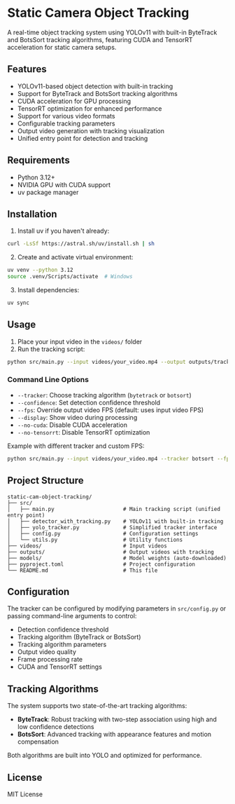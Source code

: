 # Static Camera Object Tracking

A real-time object tracking system using YOLOv11 with built-in ByteTrack and BotsSort tracking algorithms, featuring CUDA and TensorRT acceleration for static camera setups.

## Features

- YOLOv11-based object detection with built-in tracking
- Support for ByteTrack and BotsSort tracking algorithms
- CUDA acceleration for GPU processing
- TensorRT optimization for enhanced performance
- Support for various video formats
- Configurable tracking parameters
- Output video generation with tracking visualization
- Unified entry point for detection and tracking

## Requirements

- Python 3.12+
- NVIDIA GPU with CUDA support
- uv package manager

## Installation

1. Install uv if you haven't already:
```bash
curl -LsSf https://astral.sh/uv/install.sh | sh
```

2. Create and activate virtual environment:
```bash
uv venv --python 3.12
source .venv/Scripts/activate  # Windows
```

3. Install dependencies:
```bash
uv sync
```

## Usage

1. Place your input video in the `videos/` folder
2. Run the tracking script:
```bash
python src/main.py --input videos/your_video.mp4 --output outputs/tracked_video.mp4
```

### Command Line Options

- `--tracker`: Choose tracking algorithm (`bytetrack` or `botsort`)
- `--confidence`: Set detection confidence threshold
- `--fps`: Override output video FPS (default: uses input video FPS)
- `--display`: Show video during processing
- `--no-cuda`: Disable CUDA acceleration
- `--no-tensorrt`: Disable TensorRT optimization

Example with different tracker and custom FPS:
```bash
python src/main.py --input videos/your_video.mp4 --tracker botsort --fps 30 --display
```

## Project Structure

```
static-cam-object-tracking/
├── src/
│   ├── main.py                      # Main tracking script (unified entry point)
│   ├── detector_with_tracking.py    # YOLOv11 with built-in tracking
│   ├── yolo_tracker.py              # Simplified tracker interface
│   ├── config.py                    # Configuration settings
│   └── utils.py                     # Utility functions
├── videos/                          # Input videos
├── outputs/                         # Output videos with tracking
├── models/                          # Model weights (auto-downloaded)
├── pyproject.toml                   # Project configuration
└── README.md                        # This file
```

## Configuration

The tracker can be configured by modifying parameters in `src/config.py` or passing command-line arguments to control:

- Detection confidence threshold
- Tracking algorithm (ByteTrack or BotsSort)
- Tracking algorithm parameters
- Output video quality
- Frame processing rate
- CUDA and TensorRT settings

## Tracking Algorithms

The system supports two state-of-the-art tracking algorithms:

- **ByteTrack**: Robust tracking with two-step association using high and low confidence detections
- **BotsSort**: Advanced tracking with appearance features and motion compensation

Both algorithms are built into YOLO and optimized for performance.

## License

MIT License

